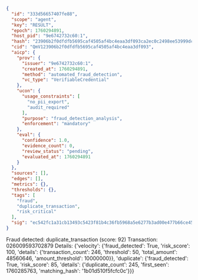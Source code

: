 ```json
{
  "id": "333d56657407fe88",
  "scope": "agent",
  "key": "RESULT",
  "epoch": 1760294891,
  "host_pid": "9e6742732c60:1",
  "hash": "23906b2f0dfdfb5695caf4505af4bc4eaa3df093ca2ec0c2498ee53999dcf6c7",
  "cid": "QmV123906b2f0dfdfb5695caf4505af4bc4eaa3df093",
  "aicp": {
    "prov": {
      "issuer": "9e6742732c60:1",
      "created_at": 1760294891,
      "method": "automated_fraud_detection",
      "vc_type": "VerifiableCredential"
    },
    "ucon": {
      "usage_constraints": [
        "no_pii_export",
        "audit_required"
      ],
      "purpose": "fraud_detection_analysis",
      "enforcement": "mandatory"
    },
    "eval": {
      "confidence": 1.0,
      "evidence_count": 0,
      "review_status": "pending",
      "evaluated_at": 1760294891
    }
  },
  "sources": [],
  "edges": [],
  "metrics": {},
  "thresholds": {},
  "tags": [
    "fraud",
    "duplicate_transaction",
    "risk_critical"
  ],
  "sig": "ec542fc1a31cb13493c5423f81b4c36fb5968a5e6277b3ad00e477b66ce45914"
}
```

Fraud detected: duplicate_transaction (score: 92)
Transaction: 026009593702879
Details: {'velocity': {'fraud_detected': True, 'risk_score': 100, 'details': {'transaction_count': 246, 'threshold': 50, 'total_amount': 48560646, 'amount_threshold': 10000000}}, 'duplicate': {'fraud_detected': True, 'risk_score': 85, 'details': {'duplicate_count': 245, 'first_seen': 1760285763, 'matching_hash': '1b01d510f5fcfc0c'}}}